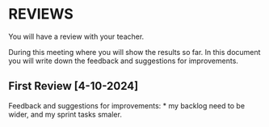 # REVIEWS
You will have a review with your teacher.

During this meeting where you will show the results so far.
In this document you will write down the feedback and suggestions for improvements.

## First Review [4-10-2024]
Feedback and suggestions for improvements:
*
my backlog need to be wider, and my sprint tasks smaler. 


